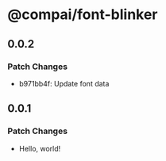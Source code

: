 # @compai/font-blinker

## 0.0.2

### Patch Changes

- b971bb4f: Update font data

## 0.0.1

### Patch Changes

- Hello, world!
